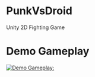 # PunkVsDroid
Unity 2D Fighting Game

# Demo Gameplay
[![Demo Gameplay:](https://img.youtube.com/vi/zHaPBV3B_Rc/maxresdefault.jpg)](https://youtu.be/zHaPBV3B_Rc)
